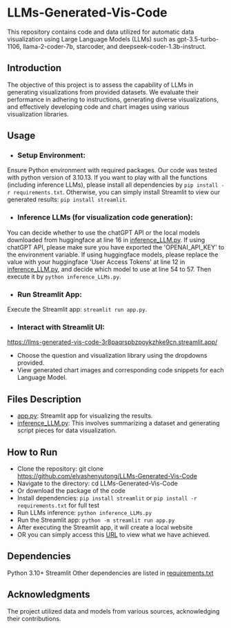 # LLMs-Generated-Vis-Code
This repository contains code and data utilized for automatic data visualization using Large Language Models (LLMs) such as gpt-3.5-turbo-1106, llama-2-coder-7b, starcoder, and deepseek-coder-1.3b-instruct.

## Introduction
The objective of this project is to assess the capability of LLMs in generating visualizations from provided datasets. We evaluate their performance in adhering to instructions, generating diverse visualizations, and effectively developing code and chart images using various visualization libraries.

## Usage
- ### Setup Environment:
Ensure Python environment with required packages. Our code was tested with python version of 3.10.13.
If you want to play with all the functions (including inference LLMs), please install all dependencies by `pip install -r requirements.txt`.
Otherwise, you can simply install Streamlit to view our generated results: `pip install streamlit`.
- ### Inference LLMs (for visualization code generation):
You can decide whether to use the chatGPT API or the local models downloaded from huggingface at line 16 in [inference_LLM.py](https://github.com/elvashenyutong/LLMs-Generated-Vis-Code/blob/main/inference_LLMs.py).
If using chatGPT API, please make sure you have exported the 'OPENAI_API_KEY' to the environment variable.
If using huggingface models, please replace the value with your huggingface 'User Access Tokens' at line 12 in [inference_LLM.py](https://github.com/elvashenyutong/LLMs-Generated-Vis-Code/blob/main/inference_LLMs.py), and decide which model to use at line 54 to 57.
Then execute it by `python inference_LLMs.py`.
- ### Run Streamlit App:
Execute the Streamlit app: `streamlit run app.py`.
- ### Interact with Streamlit UI:
https://llms-generated-vis-code-3r8paqrspbzpoykzhke9cn.streamlit.app/
 - Choose the question and visualization library using the dropdowns provided.
 - View generated chart images and corresponding code snippets for each Language Model.

## Files Description
- [app.py](https://github.com/elvashenyutong/LLMs-Generated-Vis-Code/blob/main/app.py): Streamlit app for visualizing the results.
- [inference_LLM.py](https://github.com/elvashenyutong/LLMs-Generated-Vis-Code/blob/main/inference_LLMs.py): This involves summarizing a dataset and generating script pieces for data visualization.

## How to Run
- Clone the repository: git clone https://github.com/elvashenyutong/LLMs-Generated-Vis-Code
- Navigate to the directory: cd LLMs-Generated-Vis-Code
- Or download the package of the code
- Install dependencies: `pip install streamlit` or `pip install -r requirements.txt` for full test
- Run LLMs inference: `python inference_LLMs.py`
- Run the Streamlit app: `python -m streamlit run app.py`
- After executing the Streamlit app, it will create a local website
- OR you can simply access this [URL](https://llms-generated-vis-code-3r8paqrspbzpoykzhke9cn.streamlit.app/) to view what we have achieved.


## Dependencies
Python 3.10+
Streamlit
Other dependencies are listed in [requirements.txt](https://github.com/elvashenyutong/LLMs-Generated-Vis-Code/blob/main/requirements.py)

## Acknowledgments
The project utilized data and models from various sources, acknowledging their contributions.
